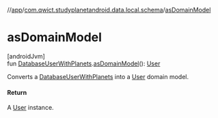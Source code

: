 //[app](../../index.md)/[com.qwict.studyplanetandroid.data.local.schema](index.md)/[asDomainModel](as-domain-model.md)

# asDomainModel

[androidJvm]\
fun [DatabaseUserWithPlanets](-database-user-with-planets/index.md).[asDomainModel](as-domain-model.md)(): [User](../com.qwict.studyplanetandroid.domain.model/-user/index.md)

Converts a [DatabaseUserWithPlanets](-database-user-with-planets/index.md) into a [User](../com.qwict.studyplanetandroid.domain.model/-user/index.md) domain model.

#### Return

A [User](../com.qwict.studyplanetandroid.domain.model/-user/index.md) instance.
